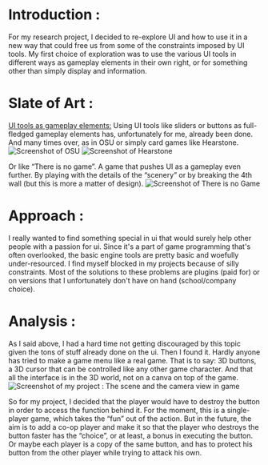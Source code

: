 # **Introduction :**
For my research project, I decided to re-explore UI and how to use it in a new way that could free us from some of the constraints imposed by UI tools. 
My first choice of exploration was to use the various UI tools in different ways as gameplay elements in their own right, or for something other than simply display and information.


# **Slate of Art :**
<ins>UI tools as gameplay elements:</ins>
Using UI tools like sliders or buttons as full-fledged gameplay elements has, unfortunately for me, already been done.
And many times over, as in OSU or simply card games like Hearstone.
![Screenshot of OSU](https://github.com/user-attachments/assets/88dc9fae-6b74-45e1-aedc-a7deb518cc92)
![Screenshot of Hearstone](https://github.com/user-attachments/assets/76a26c16-8c8b-4ed2-bd09-0624333af8a6)

Or like “There is no game”. A game that pushes UI as a gameplay even further. 
By playing with the details of the “scenery” or by breaking the 4th wall (but this is more a matter of design).
![Screenshot of There is no Game](https://github.com/user-attachments/assets/473e6c0a-3532-4a33-a07b-108b2048c6e4)


# **Approach :**
I really wanted to find something special in ui that would surely help other people with a passion for ui. 
Since it's a part of game programming that's often overlooked, the basic engine tools are pretty basic and woefully under-resourced. 
I find myself blocked in my projects because of silly constraints. 
Most of the solutions to these problems are plugins (paid for) or on versions that I unfortunately don't have on hand (school/company choice). 


# **Analysis :**
As I said above, I had a hard time not getting discouraged by this topic given the tons of stuff already done on the ui.
Then I found it. Hardly anyone has tried to make a game menu like a real game. 
That is to say: 3D buttons, a 3D cursor that can be controlled like any other game character. 
And that all the interface is in the 3D world, not on a canva on top of the game.
![Screenshot of my project : The scene and the camera view in game](https://github.com/user-attachments/assets/a663ce6a-1c82-43c2-a9d6-2dd3881343bb)

So for my project, I decided that the player would have to destroy the button in order to access the function behind it. 
For the moment, this is a single-player game, which takes the “fun” out of the action. 
But in the future, the aim is to add a co-op player and make it so that the player who destroys the button faster has the “choice”, or at least, a bonus in executing the button. 
Or maybe each player is a copy of the same button, and has to protect his button from the other player while trying to attack his own.
